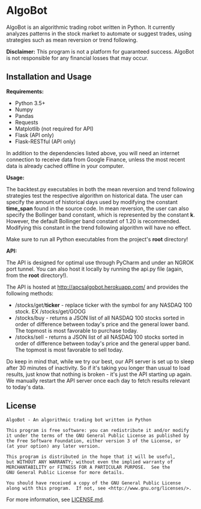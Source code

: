 # AlgoBot 

AlgoBot is an algorithmic trading robot written in Python. It currently analyzes patterns in the stock market to automate or suggest trades, using strategies such as mean reversion or trend following. 

**Disclaimer:** This program is not a platform for guaranteed success. AlgoBot is not responsible for any financial losses that may occur.



## Installation and Usage

**Requirements:**

 - Python 3.5+
 - Numpy 
 - Pandas
 - Requests
 - Matplotlib (not required for API)
 - Flask (API only)
 - Flask-RESTful (API only)
 
In addition to the dependencies listed above, you will need an internet connection to receive data from Google Finance, unless the most recent data is already cached offline in your computer.
 
**Usage:**

The backtest.py executables in both the mean reversion and trend following strategies test the respective algorithm on historical data. The user can specify the amount of historical days used by modifying the constant **time_span** found in the source code. In mean reversion, the user can also specify the Bollinger band constant, which is represented by the constant **k**. However, the default Bollinger band constant of 1.20 is recommended. Modifying this constant in the trend following algorithm will have no effect.

Make sure to run all Python executables from the project's **root** directory!

**API:**

The API is designed for optimal use through PyCharm and under an NGROK port tunnel. You can also host it locally by running the api.py file (again, from the **root** directory!).

The API is hosted at http://apcsalgobot.herokuapp.com/ and provides the following methods:

 - /stocks/get/**ticker** - replace ticker with the symbol for any NASDAQ 100 stock. EX /stocks/get/GOOG
 - /stocks/buy - returns a JSON list of all NASDAQ 100 stocks sorted in order of difference between today's price and the general lower band. The topmost is most favorable to purchase today.
 - /stocks/sell - returns a JSON list of all NASDAQ 100 stocks sorted in order of difference between today's price and the general upper band. The topmost is most favorable to sell today.
 
Do keep in mind that, while we try our best, our API server is set up to sleep after 30 minutes of inactivity. So if it's taking you longer than usual to load results, just know that nothing is broken - it's just the API starting up again. We manually restart the API server once each day to fetch results relevant to today's data.

## License

    AlgoBot - An algorithmic trading bot written in Python

    This program is free software: you can redistribute it and/or modify
    it under the terms of the GNU General Public License as published by
    the Free Software Foundation, either version 3 of the License, or
    (at your option) any later version.

    This program is distributed in the hope that it will be useful,
    but WITHOUT ANY WARRANTY; without even the implied warranty of
    MERCHANTABILITY or FITNESS FOR A PARTICULAR PURPOSE.  See the
    GNU General Public License for more details.

    You should have received a copy of the GNU General Public License
    along with this program.  If not, see <http://www.gnu.org/licenses/>.
    
For more information, see [LICENSE.md](https://github.com/Davarco/AlgoBot/blob/master/LICENSE.md).
